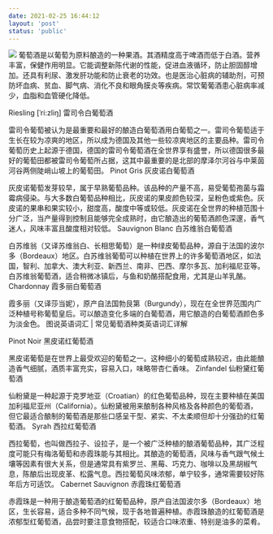 ```yaml
---
date: 2021-02-25 16:44:12
layout: 'post'
status: 'public'
---
```

![](https://media.winefolly.com/common-types-of-wine-by-wine-folly.jpg)
葡萄酒是以葡萄为原料酿造的一种果酒。其酒精度高于啤酒而低于白酒。营养丰富，保健作用明显。它能调整新陈代谢的性能，促进血液循环，防止胆固醇增加。还具有利尿、激发肝功能和防止衰老的功效。也是医治心脏病的辅助剂，可预防坏血病、贫血、脚气病、消化不良和眼角膜炎等疾病。常饮葡葡酒患心脏病率减少，血脂和血管硬化降低。

Riesling [ˈri:zliŋ] 雷司令白葡萄酒

雷司令葡萄被认为是最重要和最好的酿造白葡萄酒用白葡萄之一。雷司令葡萄适于生长在较为凉爽的地区，所以成为德国及其他一些较凉爽地区的主要品种。雷司令葡萄历史上起源于德国，德国的雷司令葡萄酒在全世界享有盛誉，所以德国很多最好的葡萄田都被雷司令葡萄所占据，这其中最重要的是北部的摩泽尔河谷与中莱茵河谷两侧陡峭山坡上的葡萄田。
Pinot Gris 灰皮诺白葡萄酒

灰皮诺葡萄发芽较早，属于早熟葡萄品种。该品种的产量不高，易受葡萄孢菌与霜霉病侵染。与大多数白葡萄品种相比，灰皮诺的果皮颜色较深，呈粉色或紫色。灰皮诺的果串和果实较小，甜度高，酸度中等或较低。灰皮诺在全世界的种植范围十分广泛，当产量得到控制且能够完全成熟时，由它酿造出的葡萄酒颜色深邃，香气迷人，风味丰富且酸度相对较低。
Sauvignon Blanc 白苏维翁白葡萄酒

白苏维翁（又译苏维翁白、长相思葡萄）是一种绿皮葡萄品种，源自于法国的波尔多（Bordeaux）地区。白苏维翁葡萄可以种植在世界上的许多葡萄酒地区，如法国，智利、加拿大、澳大利亚、新西兰、南非、巴西、摩尔多瓦、加利福尼亚等。白苏维翁葡萄酒，适合稍微冰镇后，与鱼和奶酪搭配食用，尤其是山羊乳酪。
Chardonnay 霞多丽白葡萄酒

霞多丽（又译莎当妮），原产自法国勃艮第（Burgundy），现在在全世界范围内广泛种植号称葡萄皇后。可以酿造变化多端的白葡萄酒，用它酿造的白葡萄酒颜色多为淡金色。
图说英语词汇 | 常见葡萄酒种类英语词汇详解

Pinot Noir 黑皮诺红葡萄酒

黑皮诺葡萄是在世界上最受欢迎的葡萄之一。这种细小的葡萄成熟较迟，由此能酿造香气细腻，酒质丰富充实，容易入口，味略带杏仁香味。
Zinfandel 仙粉黛红葡萄酒

仙粉黛是一种起源于克罗地亚（Croatian）的红色葡萄品种，现在主要种植在美国加利福尼亚州（California）。仙粉黛被用来酿制各种风格及各种颜色的葡萄酒，但它最适合酿制的葡萄酒是那些口感呈干型、紧实、不太柔顺但却十分强劲的红葡萄酒。
Syrah 西拉红葡萄酒

西拉葡萄，也叫做西拉子、设拉子，是一个被广泛种植的酿酒葡萄品种，其广泛程度可能只有梅洛葡萄和赤霞珠能与其相比。其酿造的葡萄酒，风味与香气跟气候土壤等因素有很大关系，但是通常具有紫罗兰、黑莓、巧克力、咖啡以及黑胡椒气息，陈酿后出现皮革、松露气息。西拉葡萄风味浓郁，单宁较多，通常需要较好陈年后方可适饮。
Cabernet Sauvignon 赤霞珠红葡萄酒

赤霞珠是一种用于酿造葡萄酒的红葡萄品种，原产自法国波尔多（Bordeaux）地区，生长容易，适合多种不同气候，现于各地普遍种植。赤霞珠酿造的红葡萄酒是浓郁型红葡萄酒，品尝时要注意食物搭配，较适合口味浓重、特别是油多的菜肴。